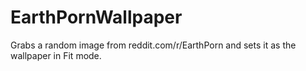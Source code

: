 # EarthPornWallpaper

Grabs a random image from reddit.com/r/EarthPorn and sets it as the wallpaper in Fit mode.
